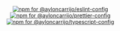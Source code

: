 <div align="center">

[![npm for @ayloncarrijo/eslint-config](https://img.shields.io/npm/v/@ayloncarrijo/eslint-config?color=crimson&logo=npm&style=flat-square&label=@ayloncarrijo/eslint-config)](https://www.npmjs.com/package/@ayloncarrijo/eslint-config)
[![npm for @ayloncarrijo/prettier-config](https://img.shields.io/npm/v/@ayloncarrijo/prettier-config?color=crimson&logo=npm&style=flat-square&label=@ayloncarrijo/prettier-config)](https://www.npmjs.com/package/@ayloncarrijo/prettier-config)
[![npm for @ayloncarrijo/typescript-config](https://img.shields.io/npm/v/@ayloncarrijo/typescript-config?color=crimson&logo=npm&style=flat-square&label=@ayloncarrijo/typescript-config)](https://www.npmjs.com/package/@ayloncarrijo/typescript-config)

</div>
